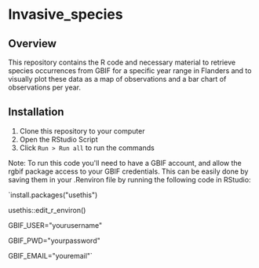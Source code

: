 # Invasive_species

## Overview
This repository contains the R code and necessary material to retrieve species occurrences from GBIF for a specific year range in Flanders and to visually plot these data as a map of observations and a bar chart of observations per year.

## Installation

1. Clone this repository to your computer
2. Open the RStudio Script
3. Click `Run > Run all` to run the commands

Note: To run this code you'll need to have a GBIF account, and allow the rgbif package access 
to your GBIF credentials. This can be easily done by saving them in your .Renviron file by running 
the following code in RStudio:

<p>`install.packages("usethis")<br>
<p> usethis::edit_r_environ() <br>
<p> GBIF_USER="yourusername" <br>
<p> GBIF_PWD="yourpassword" <br>
<p> GBIF_EMAIL="youremail"` <br>

